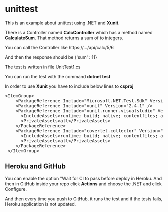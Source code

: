 # unittest

This is an example about unittest using .NET and **Xunit**.

There is a Controller named **CalcController** which has a method named **CalculateSum**.
That method returns a sum of to integers.

You can call the Controller like https://.../api/calc/5/6

And then the response should be {'sum' : 11}

The test is written in file UnitTest1.cs

You can run the test with the command **dotnet test**

In order to use **Xunit** you have to include below lines to **csproj**
<pre>
&lt;ItemGroup&gt;
    &lt;PackageReference Include="Microsoft.NET.Test.Sdk" Version="17.1.0" /&gt;
    &lt;PackageReference Include="xunit" Version="2.4.1" /&gt;
    &lt;PackageReference Include="xunit.runner.visualstudio" Version="2.4.3"&gt;
      &lt;IncludeAssets&gt;runtime; build; native; contentfiles; analyzers; buildtransitive&lt;/IncludeAssets&gt;
      &lt;PrivateAssets&gt;all&lt;/PrivateAssets&gt;
    &lt;/PackageReference&gt;
    &lt;PackageReference Include="coverlet.collector" Version="3.1.2"&gt;
      &lt;IncludeAssets&gt;runtime; build; native; contentfiles; analyzers; buildtransitive&lt;/IncludeAssets&gt;
      &lt;PrivateAssets&gt;all&lt;/PrivateAssets&gt;
    &lt;/PackageReference&gt;
 &lt;/ItemGroup&gt;
</pre>

  ## Heroku and GitHub 

  You can enable the option "Wait for CI to pass before deploy in Heroku.
  And then in GitHub inside your repo click **Actions** and choose the .NET
  and click Configure.

  And then every time you push to GitHub, it runs the test and if the tests fails, Heroku application is not updated.  